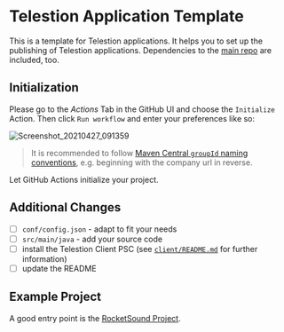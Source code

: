 # Telestion Application Template

This is a template for Telestion applications.
It helps you to set up the publishing of Telestion applications.
Dependencies to the [main repo](https://github.com/wuespace/telestion-core) are included, too.

## Initialization

Please go to the _Actions_ Tab in the GitHub UI and choose the `Initialize` Action.
Then click `Run workflow` and enter your preferences like so:

![Screenshot_20210427_091359](https://user-images.githubusercontent.com/52416718/116217289-01329a00-a739-11eb-811a-08bee30de8b7.png)

> It is recommended to follow [Maven Central `groupId` naming conventions](https://maven.apache.org/guides/mini/guide-naming-conventions.html),
> e.g. beginning with the company url in reverse.

Let GitHub Actions initialize your project.

## Additional Changes

- [ ] `conf/config.json` - adapt to fit your needs
- [ ] `src/main/java` - add your source code
- [ ] install the Telestion Client PSC (see [`client/README.md`](client/README.md) for further information)
- [ ] update the README

## Example Project

A good entry point is the [RocketSound Project](https://github.com/wuespace/telestion-project-rocketsound).
